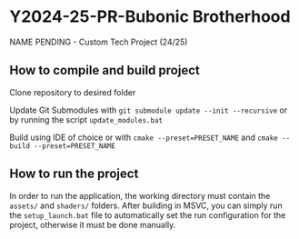 # Y2024-25-PR-Bubonic Brotherhood

NAME PENDING - Custom Tech Project (24/25)

## How to compile and build project

Clone repository to desired folder

Update Git Submodules with `git submodule update --init --recursive` or by running the script `update_modules.bat`

Build using IDE of choice or with `cmake --preset=PRESET_NAME` and `cmake --build --preset=PRESET_NAME`

## How to run the project

In order to run the application, the working directory must contain the `assets/` and `shaders/` folders. After building in MSVC, you can simply run the `setup_launch.bat` file to automatically set the run configuration for the project, otherwise it must be done manually.